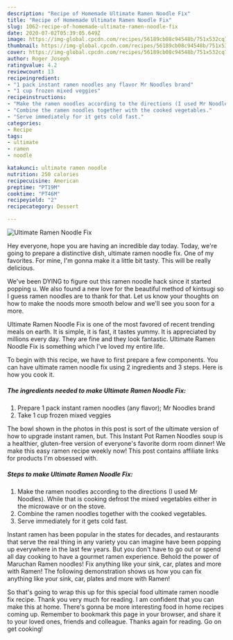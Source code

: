 ```yaml
---
description: "Recipe of Homemade Ultimate Ramen Noodle Fix"
title: "Recipe of Homemade Ultimate Ramen Noodle Fix"
slug: 1062-recipe-of-homemade-ultimate-ramen-noodle-fix
date: 2020-07-02T05:39:05.649Z
image: https://img-global.cpcdn.com/recipes/56189cb08c94548b/751x532cq70/ultimate-ramen-noodle-fix-recipe-main-photo.jpg
thumbnail: https://img-global.cpcdn.com/recipes/56189cb08c94548b/751x532cq70/ultimate-ramen-noodle-fix-recipe-main-photo.jpg
cover: https://img-global.cpcdn.com/recipes/56189cb08c94548b/751x532cq70/ultimate-ramen-noodle-fix-recipe-main-photo.jpg
author: Roger Joseph
ratingvalue: 4.2
reviewcount: 13
recipeingredient:
- "1 pack instant ramen noodles any flavor Mr Noodles brand"
- "1 cup frozen mixed veggies"
recipeinstructions:
- "Make the ramen noodles according to the directions (I used Mr Noodles). While that is cooking defrost the mixed vegetables either in the microwave or on the stove."
- "Combine the ramen noodles together with the cooked vegetables."
- "Serve immediately for it gets cold fast."
categories:
- Recipe
tags:
- ultimate
- ramen
- noodle

katakunci: ultimate ramen noodle 
nutrition: 250 calories
recipecuisine: American
preptime: "PT19M"
cooktime: "PT46M"
recipeyield: "2"
recipecategory: Dessert

---
```



![Ultimate Ramen Noodle Fix](https://img-global.cpcdn.com/recipes/56189cb08c94548b/751x532cq70/ultimate-ramen-noodle-fix-recipe-main-photo.jpg)

Hey everyone, hope you are having an incredible day today. Today, we're going to prepare a distinctive dish, ultimate ramen noodle fix. One of my favorites. For mine, I'm gonna make it a little bit tasty. This will be really delicious.

We&#39;ve been DYING to figure out this ramen noodle hack since it started popping u. We also found a new love for the beautiful method of kintsugi so I guess ramen noodles are to thank for that. Let us know your thoughts on how to make the noods more smooth below and we&#39;ll see you soon for a more.

Ultimate Ramen Noodle Fix is one of the most favored of recent trending meals on earth. It is simple, it is fast, it tastes yummy. It is appreciated by millions every day. They are fine and they look fantastic. Ultimate Ramen Noodle Fix is something which I've loved my entire life.


To begin with this recipe, we have to first prepare a few components. You can have ultimate ramen noodle fix using 2 ingredients and 3 steps. Here is how you cook it.

<!--inarticleads1-->

##### The ingredients needed to make Ultimate Ramen Noodle Fix:

1. Prepare 1 pack instant ramen noodles (any flavor); Mr Noodles brand
1. Take 1 cup frozen mixed veggies


The bowl shown in the photos in this post is sort of the ultimate version of how to upgrade instant ramen, but. This Instant Pot Ramen Noodles soup is a healthier, gluten-free version of everyone&#39;s favorite dorm room dinner! We make this easy ramen recipe weekly now! This post contains affiliate links for products I&#39;m obsessed with. 

<!--inarticleads2-->

##### Steps to make Ultimate Ramen Noodle Fix:

1. Make the ramen noodles according to the directions (I used Mr Noodles). While that is cooking defrost the mixed vegetables either in the microwave or on the stove.
1. Combine the ramen noodles together with the cooked vegetables.
1. Serve immediately for it gets cold fast.


Instant ramen has been popular in the states for decades, and restaurants that serve the real thing in any variety you can imagine have been popping up everywhere in the last few years. But you don&#39;t have to go out or spend all day cooking to have a gourmet ramen experience. Behold the power of Maruchan Ramen noodles! Fix anything like your sink, car, plates and more with Ramen! The following demonstration shows us how you can fix anything like your sink, car, plates and more with Ramen! 

So that's going to wrap this up for this special food ultimate ramen noodle fix recipe. Thank you very much for reading. I am confident that you can make this at home. There's gonna be more interesting food in home recipes coming up. Remember to bookmark this page in your browser, and share it to your loved ones, friends and colleague. Thanks again for reading. Go on get cooking!
